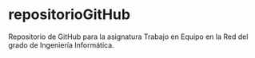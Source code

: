 # repositorioGitHub
Repositorio de GitHub para la asignatura Trabajo en Equipo en la Red del grado de Ingeniería Informática.
